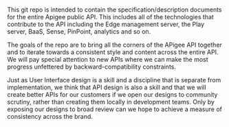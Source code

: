 #
This git repo is intended to contain the specification/description documents for the entire Apigee public API. This includes all of the technologies
that contribute to the API including the Edge management server, the Play server, BaaS, Sense, PinPoint, analytics and so on.

The goals of the repo are to bring all the corners of the APigee API together and to iterate towards a consistent style and content across the
entire API. We will pay special attention to new APIs where we can make the most progress unfettered by backward-compatibility constraints.

Just as User Interface design is a skill and a discipline that is separate from implementation, we think that API design is also a skill
and that we will create better APIs for our customers if we open our designs to community scrutiny, rather than creating them locally
in development teams. Only by exposing our designs to broad review can we hope to achieve a measure of consistency across the brand.
